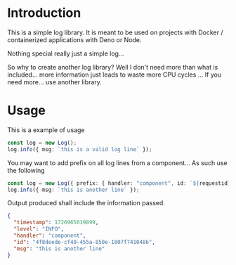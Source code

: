 # Introduction

This is a simple log library. It is meant to be used on projects with Docker /
containerized applications with Deno or Node.

Nothing special really just a simple log...

So why to create another log library? Well I don't need more than what is
included... more information just leads to waste more CPU cycles ... If you need
more... use another library.

# Usage

This is a example of usage

```typescript
const log = new Log();
log.info({ msg: `this is a valid log line` });
```

You may want to add prefix on all log lines from a component... As such use the
following

```typescript
const log = new Log({ prefix: { handler: "component", id: `${requestid}` } });
log.info({ msg: `this is another line` });
```

Output produced shall include the information passed.

```json
{
  "timestamp": 1726965019899,
  "level": "INFO",
  "handler": "component",
  "id": "4f8deede-cf40-455a-850e-1807f7410486",
  "msg": "this is another line"
}
```
